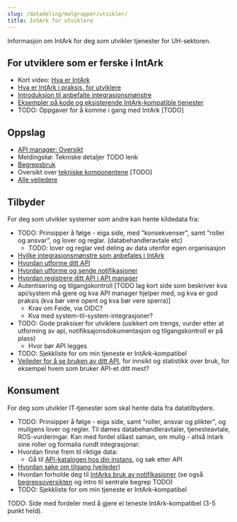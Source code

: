 ```yaml
---
slug: /datadeling/malgrupper/utvikler/
title: IntArk for utviklere
---
```


Informasjon om IntArk for deg som utvikler tjenester for UH-sektoren.

<div class="vrtx-row">
 <div class="vrtx-box">
<h2>For utviklere som er ferske i IntArk</h2> <div class="vrtx-box-content">
<ul>
<li class="elm-has-own-text">Kort video: <a href="/docs/datadeling/hva-er/">Hva er IntArk</a></li>
<li class="elm-has-own-text"><a href="/docs/datadeling/malgrupper/utvikler/intro">Hva er IntArk i praksis, for utviklere</a></li>
<li class="elm-has-own-text"><a href="/docs/datadeling/god-praksis/integrasjonsmonster">Introduksjon til anbefalte integrasjonsmønstre</a></li>
<li class="elm-has-own-text"><a href="/docs/datadeling/kode">Eksempler på kode og eksisterende IntArk-kompatible tjenester</a></li>
<li class="elm-has-own-text">TODO: Oppgaver for å komme i gang med IntArk [TODO]</li>
</ul>

</div>
 </div>
 <div class="vrtx-box">
<h2>Oppslag</h2> <div class="vrtx-box-content">
<ul>
<li><a href="/docs/datadeling/teknisk-plattform/oversikt">API manager: Oversikt</a></li>
<li>Meldingskø: Tekniske detaljer TODO lenk</li>
<li><a href="/docs/datadeling/begreper/">Begrepsbruk</a></li>
<li class="elm-has-own-text">Oversikt over <a href="/docs/datadeling/teknisk-plattform/">tekniske komponentene</a> [TODO]</li>
<li class="elm-has-own-text"><a href="/docs/datadeling/veiledere">Alle veiledere</a></li>
</ul>

</div>
 </div>
</div>

<div class="vrtx-row">
 <div class="vrtx-box">
<h2>Tilbyder</h2> <div class="vrtx-box-content">
<p>For deg som utvikler systemer som andre kan hente kildedata fra:</p>
<ul>
<li>TODO: Prinsipper å følge - eiga side, med "konsekvenser", samt "roller og ansvar", og lover og reglar. (databehandleravtale etc)
		<ul>
<li>TODO: lover og reglar ved deling av data utenfor egen organisasjon</li>
</ul>
</li>
<li><a href="/docs/datadeling/god-praksis/integrasjonsmonster">Hvilke integrasjonsmønstre som anbefales i IntArk</a></li>
<li><a href="/docs/datadeling/god-praksis/api-design">Hvordan utforme ditt API</a></li>
<li><a href="/docs/datadeling/god-praksis/notifikasjonsdesign">Hvordan utforme og sende notifikasjoner</a></li>
<li><a href="/docs/datadeling/veiledere/api-manager/api-manager-registrere-enkelt-api">Hvordan registrere ditt API i API manager</a></li>
<li>Autentisering og tilgangskontroll [TODO lag kort side som beskriver kva api/system må gjere og kva API manager hjelper med, og kva er god praksis (kva bør vere opent og kva bør vere sperra)]
		<ul>
<li>Krav om Feide, via OIDC?</li>
<li>Kva med system-til-system-integrasjoner?</li>
</ul>
</li>
<li>TODO: Gode praksiser for utviklere (usikkert om trengs, vurder etter at utforming av api, notifiksajonsdokumentasjon og tilgangskontroll er på plass)
		<ul>
<li>Hvor bør API legges</li>
</ul>
</li>
<li>TODO: Sjekkliste for om min tjeneste er IntArk-kompatibel</li>
<li><a href="/docs/datadeling/veiledere/api-manager/se-bruk-av-api">Veileder for å se bruken av ditt API</a>, for innsikt og statistikk over bruk, for eksempel hvem som bruker API-et ditt mest?</li>
</ul>

</div>
 </div>
 <div class="vrtx-box">
<h2>Konsument</h2> <div class="vrtx-box-content">
<p>For deg som utvikler IT-tjenester som skal hente data fra datatilbydere.</p>
<ul>
<li>TODO: Prinsipper å følge - eiga side, samt "roller, ansvar og plikter", og muligens lover og regler. Til dømes databehandleravtaler, tjenesteavtale, ROS-vurderingar. Kan med fordel slåast saman, om mulig - altså intark sine roller og formalia rundt integrasjonar.</li>
<li>Hvordan finne frem til riktige data:
		<ul>
<li>Gå til <a href="/docs/datadeling/teknisk-plattform/oversikt">API-katalogen hos din instans</a>, og søk etter API</li>
</ul>
</li>
<li><a href="/docs/datadeling/veiledere/api-manager/api-manager-be-om-tilgang">Hvordan søke om tilgang (veileder)</a></li>
<li>Hvordan forholde deg til <a href="/docs/datadeling/god-praksis/notifikasjonsdesign">IntArks bruk av notifikasjoner</a> (se også <a href="/docs/datadeling/begreper">begrepsoversikten</a> og intro til sentrale begrep TODO)</li>
<li>TODO: Sjekkliste for om min tjeneste er IntArk-kompatibel</li>
</ul>
<p>TODO: Side med fordeler med å gjere ei teneste IntArk-kompatibel (3-5 punkt held).</p>

</div>
 </div>
</div>
